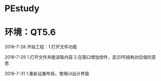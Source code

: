 # PEstudy
# 环境：QT5.6
2018-7-28
开始工程：1.打开文件功能

2018-7-29
1.打开文件并能读取内容
2.在窗口增加控件，显示PE结构对应值的意思

2018-7-31
1.重新设置布局，使用UI设计界面
